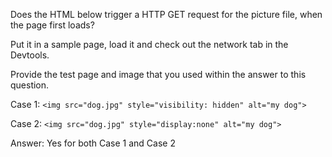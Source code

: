 Does the HTML below trigger a HTTP GET request for the picture file, when the page first loads?  

Put it in a sample page, load it and check out the network tab in the Devtools.

Provide the test page and image that you used within the answer to this question.

Case 1:
    `<img src="dog.jpg" style="visibility: hidden" alt="my dog">`

Case 2:
    `<img src="dog.jpg" style="display:none" alt="my dog">`


    

Answer: Yes for both Case 1 and Case 2

<!-- Correct! 100% -->